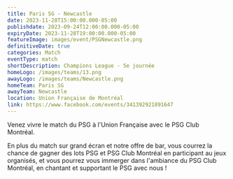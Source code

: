 ```yaml
---
title: Paris SG - Newcastle
date: 2023-11-28T15:00:00.000-05:00
publishdate: 2023-09-24T12:00:00.000-05:00
expiryDate: 2023-11-28T19:00:00.000-05:00
featureImage: images/event/PSGNewcastle.png
definitiveDate: true
categories: Match
eventType: match
shortDescription: Champions League - 5e journée
homeLogo: /images/teams/13.png
awayLogo: /images/teams/Newcastle.png
homeTeam: Paris SG
awayTeam: Newcastle
location: Union Française de Montréal
link: https://www.facebook.com/events/341392921891647
---
```


Venez vivre le match du PSG à l'Union Française avec le PSG Club Montréal.

En plus du match sur grand écran et notre offre de bar, vous courrez la chance de gagner des lots PSG et PSG Club Montréal en participant au jeux organisés, et vous pourrez vous immerger dans l'ambiance du PSG Club Montréal, en chantant et supportant le PSG avec nous !

